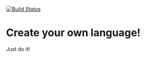 [![Build Status](https://semaphoreci.com/api/v1/sergeiterehov/my-language-js/branches/master/badge.svg)](https://semaphoreci.com/sergeiterehov/my-language-js)

# Create your own language!

Just do it!
